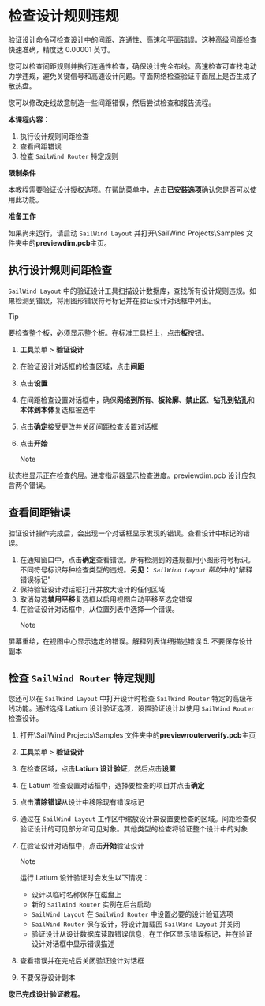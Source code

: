 # 检查设计规则违规

验证设计命令可检查设计中的间距、连通性、高速和平面错误。这种高级间距检查快速准确，精度达 0.00001 英寸。

您可以检查间距规则并执行连通性检查，确保设计完全布线。高速检查可查找电动力学违规，避免关键信号和高速设计问题。平面网络检查验证平面层上是否生成了散热盘。

您可以修改走线故意制造一些间距错误，然后尝试检查和报告流程。

**本课程内容：**

1. 执行设计规则间距检查
2. 查看间距错误
3. 检查 `SailWind Router` 特定规则

**限制条件**

本教程需要验证设计授权选项。在帮助菜单中，点击**已安装选项**确认您是否可以使用此功能。

**准备工作**

如果尚未运行，请启动 `SailWind Layout` 并打开\SailWind Projects\Samples 文件夹中的**previewdim.pcb**主页。

## 执行设计规则间距检查

`SailWind Layout` 中的验证设计工具扫描设计数据库，查找所有设计规则违规。如果检测到错误，将用图形错误符号标记并在验证设计对话框中列出。

> [!TIP]
 要检查整个板，必须显示整个板。在标准工具栏上，点击**板**按钮。

1. **工具**菜单 > **验证设计**
2. 在验证设计对话框的检查区域，点击**间距**
3. 点击**设置**
4. 在间距检查设置对话框中，确保**网络到所有**、**板轮廓**、**禁止区**、**钻孔到钻孔**和**本体到本体**复选框被选中
5. 点击**确定**接受更改并关闭间距检查设置对话框
6. 点击**开始**

    > [!NOTE]
 状态栏显示正在检查的层。进度指示器显示检查进度。previewdim.pcb 设计应包含两个错误。

## 查看间距错误

验证设计操作完成后，会出现一个对话框显示发现的错误。查看设计中标记的错误。

1. 在通知窗口中，点击**确定**查看错误。所有检测到的违规都用小图形符号标识。不同符号标识每种检查类型的违规。**另见：** *`SailWind Layout` 帮助*中的"解释错误标记"
2. 保持验证设计对话框打开并放大设计的任何区域
3. 取消勾选**禁用平移**复选框以启用视图自动平移至选定错误
4. 在验证设计对话框中，从位置列表中选择一个错误。
    > [!NOTE]
 屏幕重绘，在视图中心显示选定的错误。解释列表详细描述错误
5. 不要保存设计副本

## 检查 `SailWind Router` 特定规则

您还可以在 `SailWind Layout` 中打开设计时检查 `SailWind Router` 特定的高级布线功能。通过选择 Latium 设计验证选项，设置验证设计以使用 `SailWind Router` 检查设计。

1. 打开\SailWind Projects\Samples 文件夹中的**previewrouterverify.pcb**主页
2. **工具**菜单 > **验证设计**
3. 在检查区域，点击**Latium 设计验证**，然后点击**设置**
4. 在 Latium 检查设置对话框中，选择要检查的项目并点击**确定**
5. 点击**清除错误**从设计中移除现有错误标记
6. 通过在 `SailWind Layout` 工作区中缩放设计来设置要检查的区域。间距检查仅验证设计的可见部分和可见对象。其他类型的检查将验证整个设计中的对象
7. 在验证设计对话框中，点击**开始**验证设计

    > [!NOTE]
    >
    > 运行 Latium 设计验证时会发生以下情况：
    >
    > - 设计以临时名称保存在磁盘上
    > - 新的 `SailWind Router` 实例在后台启动
    > - `SailWind Layout` 在 `SailWind Router` 中设置必要的设计验证选项
    > - `SailWind Router` 保存设计，将设计加载回 `SailWind Layout` 并关闭
    > - 验证设计从设计数据库读取错误信息，在工作区显示错误标记，并在验证设计对话框中显示错误描述

8. 查看错误并在完成后关闭验证设计对话框
9. 不要保存设计副本

**您已完成设计验证教程。**